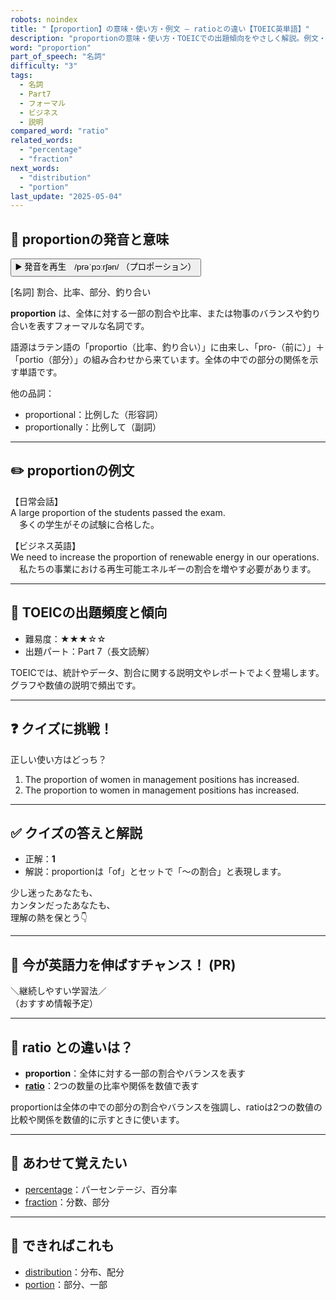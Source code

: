 ```yaml
---
robots: noindex
title: "【proportion】の意味・使い方・例文 ― ratioとの違い【TOEIC英単語】"
description: "proportionの意味・使い方・TOEICでの出題傾向をやさしく解説。例文・クイズ付きでratioとの違いもわかりやすく学べます。"
word: "proportion"
part_of_speech: "名詞"
difficulty: "3"
tags:
  - 名詞
  - Part7
  - フォーマル
  - ビジネス
  - 説明
compared_word: "ratio"
related_words:
  - "percentage"
  - "fraction"
next_words:
  - "distribution"
  - "portion"
last_update: "2025-05-04"
---
```


## 🔰 proportionの発音と意味

<button class="play-audio" onclick="playTTS('proportion')">
  <span class="play-audio-main">
    ▶️ 発音を再生　/prəˈpɔːrʃən/
  </span>
  <span class="play-audio-sub">
    （プロポーション）
  </span>
</button>

[名詞] 割合、比率、部分、釣り合い

**proportion** は、全体に対する一部の割合や比率、または物事のバランスや釣り合いを表すフォーマルな名詞です。

語源はラテン語の「proportio（比率、釣り合い）」に由来し、「pro-（前に）」＋「portio（部分）」の組み合わせから来ています。全体の中での部分の関係を示す単語です。

他の品詞：  
- proportional：比例した（形容詞）
- proportionally：比例して（副詞）

---

## ✏️ proportionの例文

【日常会話】  
A large proportion of the students passed the exam.  
　多くの学生がその試験に合格した。

【ビジネス英語】  
We need to increase the proportion of renewable energy in our operations.  
　私たちの事業における再生可能エネルギーの割合を増やす必要があります。

---

## 🎯 TOEICの出題頻度と傾向

- 難易度：★★★☆☆
- 出題パート：Part 7（長文読解）

TOEICでは、統計やデータ、割合に関する説明文やレポートでよく登場します。グラフや数値の説明で頻出です。

---

## ❓ クイズに挑戦！

正しい使い方はどっち？

1. The proportion of women in management positions has increased.  
2. The proportion to women in management positions has increased.

---

## ✅ クイズの答えと解説

- 正解：**1**
- 解説：proportionは「of」とセットで「～の割合」と表現します。

少し迷ったあなたも、  
カンタンだったあなたも、  
理解の熱を保とう👇️

---

## 🚀 今が英語力を伸ばすチャンス！ (PR)

<div class="info-center">
＼継続しやすい学習法／<br>  
（おすすめ情報予定）
</div>

---

## 🤔  ratio との違いは？

- **proportion**：全体に対する一部の割合やバランスを表す
- **[ratio](/ratio)**：2つの数量の比率や関係を数値で表す

proportionは全体の中での部分の割合やバランスを強調し、ratioは2つの数値の比較や関係を数値的に示すときに使います。

---

## 🧩 あわせて覚えたい

- [percentage](/percentage)：パーセンテージ、百分率
- [fraction](/fraction)：分数、部分

---

## 📖 できればこれも

- [distribution](/distribution)：分布、配分
- [portion](/portion)：部分、一部

<!-- cvid: aid46_bid09 -->
